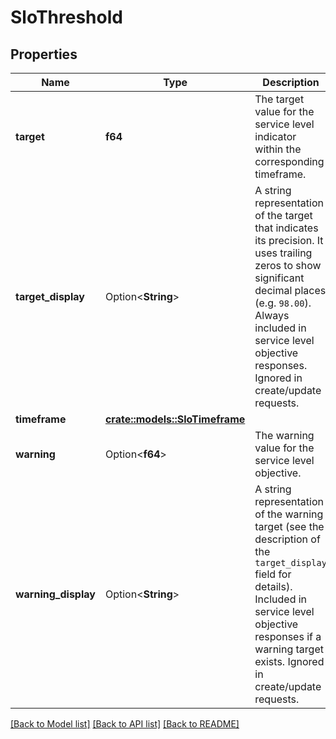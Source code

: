 # SloThreshold

## Properties

Name | Type | Description | Notes
------------ | ------------- | ------------- | -------------
**target** | **f64** | The target value for the service level indicator within the corresponding timeframe. | 
**target_display** | Option<**String**> | A string representation of the target that indicates its precision. It uses trailing zeros to show significant decimal places (e.g. `98.00`).  Always included in service level objective responses. Ignored in create/update requests. | [optional]
**timeframe** | [**crate::models::SloTimeframe**](SLOTimeframe.md) |  | 
**warning** | Option<**f64**> | The warning value for the service level objective. | [optional]
**warning_display** | Option<**String**> | A string representation of the warning target (see the description of the `target_display` field for details).  Included in service level objective responses if a warning target exists. Ignored in create/update requests. | [optional]

[[Back to Model list]](../README.md#documentation-for-models) [[Back to API list]](../README.md#documentation-for-api-endpoints) [[Back to README]](../README.md)



